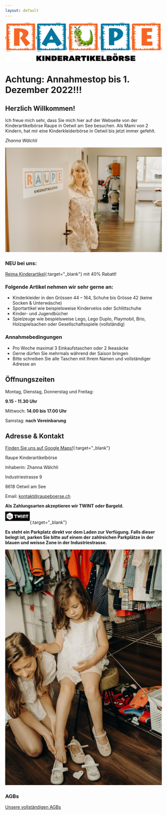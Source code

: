 ```yaml
---
layout: default
---
```


![Raupe](assets/images/raupe.png)
# Achtung: Annahmestop bis 1. Dezember 2022!!!
## Herzlich Willkommen!

Ich freue mich sehr, dass Sie mich hier auf der Webseite von der Kinderartikelbörse Raupe in Oetwil am See besuchen. Als Mami von 2 Kindern, hat mir eine Kinderkleiderbörse in Oetwil bis jetzt immer gefehlt.

*Zhanna Wälchli*

![Eingang](assets/images/entrance.jpg)


### NEU bei uns:

[Reima Kinderartikel](https://www.reima.com/ch){:target="_blank"} mit 40% Rabatt!

### Folgende Artikel nehmen wir sehr gerne an:

* Kinderkleider in den Grössen 44 – 164, Schuhe bis Grösse 42 (keine Socken & Unterwäsche)
* Sportartikel wie beispielsweise Kindervelos oder Schlittschuhe 
* Kinder- und Jugendbücher
* Spielzeuge wie bespielsweise Lego, Lego Duplo, Playmobil, Brio, Holzspielsachen oder Gesellschaftsspiele (vollständig)

### Annahmebedingungen

* Pro Woche maximal 3 Einkaufstaschen oder 2 Ikeasäcke
* Gerne dürfen Sie mehrmals während der Saison bringen
* Bitte schreiben Sie alle Taschen mit Ihrem Namen und vollständiger Adresse an

## Öffnungszeiten

Montag, Dienstag, Donnerstag und Freitag:

<b>9.15 - 11.30 Uhr</b>

Mittwoch: <b>14.00 bis 17.00 Uhr</b>

Samstag: <b>nach Vereinbarung</b>

## Adresse & Kontakt

[Finden Sie uns auf Google Maps!](https://goo.gl/maps/vEyivdGAazGnQpJg9){:target="_blank"}

Raupe Kinderartikelbörse

Inhaberin: Zhanna Wälchli

Industriestrasse 9

8618 Oetwil am See

Email: [kontakt@raupeboerse.ch](mailto:kontakt@raupeboerse.ch)

**Als Zahlungsarten akzeptieren wir TWINT oder Bargeld.**  
[![Twint](assets/images/twint_logo.png)](https://www.twint.ch){:target="_blank"}

**Es steht ein Parkplatz direkt vor dem Laden zur Verfügung. Falls dieser belegt ist, parken Sie bitte auf einem der zahlreichen Parkplätze in der blauen und weisse Zone in der Industriestrasse.**

![Eingang](assets/images/kids1.jpg)


### AGBs

[Unsere vollständigen AGBs](./agbs.html)


